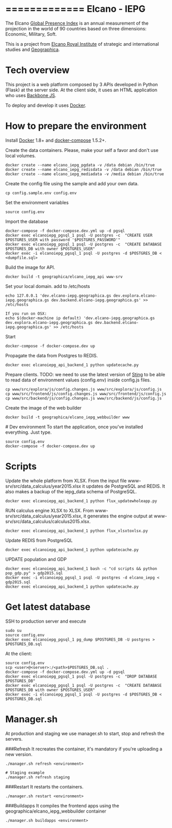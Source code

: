 =============
Elcano - IEPG
=============

The Elcano [Global Presence Index](http://www.globalpresence.realinstitutoelcano.org) is an annual measurement of the projection in the world of 90 countries based on three dimensions: Economic, Military, Soft.

This is a project from [Elcano Royal Institute](http://www.realinstitutoelcano.org) of strategic and international studies and [Geographica](https://geographica.gs). 

# Tech overview 
This project is a web platform composed by 3 APIs developed in Python (Flask) at the server side. At the client side, it uses an HTML application who uses [Backbone JS](http://backbonejs.org).

To deploy and develop it uses [Docker](https://www.docker.com).

# How to prepare the environment

Install [Docker](https://docs.docker.com/engine/installation) 1.8+ and [docker-compose](https://docs.docker.com/compose/install/) 1.5.2+.

Create the data containers. Please, make your self a favor and don't use local volumes.
```
docker create --name elcano_iepg_pgdata -v /data debian /bin/true
docker create --name elcano_iepg_redisdata -v /data debian /bin/true
docker create --name elcano_iepg_mediadata -v /media debian /bin/true
```

Create the config file using the sample and add your own data.
```
cp config.sample.env config.env
```

Set the environment variables 
```
source config.env
```

Import the database
```
docker-compose -f docker-compose.dev.yml up -d pgsql
docker exec elcanoiepg_pgsql_1 psql -U postgres -c  "CREATE USER $POSTGRES_USER with password '$POSTGRES_PASSWORD'"
docker exec elcanoiepg_pgsql_1 psql -U postgres -c  "CREATE DATABASE $POSTGRES_DB with owner $POSTGRES_USER"
docker exec -i elcanoiepg_pgsql_1 psql -U postgres -d $POSTGRES_DB < <dumpfile.sql>
```

Build the image for API.
```
docker build -t geographica/elcano_iepg_api www-srv
```

Set your local domain. add to /etc/hosts
```
echo 127.0.0.1 'dev.elcano-iepg.geographica.gs dev.explora.elcano-iepg.geographica.gs dev.backend.elcano-iepg.geographica.gs' >> /etc/hosts

If you run on OSX:
echo $(docker-machine ip default) 'dev.elcano-iepg.geographica.gs dev.explora.elcano-iepg.geographica.gs dev.backend.elcano-iepg.geographica.gs' >> /etc/hosts
```

Start
```
docker-compose -f docker-compose.dev up
```

Propagate the data from Postgres to REDIS.

```
docker exec elcanoiepg_api_backend_1 python updatecache.py 
```

Prepare clients. TODO: we need to use the latest version of [Sting](https://github.com/GeographicaGS/Sting) to be able to read data of environment values (config.env) inside config.js files.
```
cp www/src/explora/js/config.changes.js www/src/explora/js/config.js
cp www/src/frontend/js/config.changes.js www/src/frontend/js/config.js
cp www/src/backend/js/config.changes.js www/src/backend/js/config.js
```

Create the image of the web builder
```
docker build -t geographica/elcano_iepg_webbuilder www
```

# Dev environment
To start the application, once you've installed everything. Just type.
```
source config.env
docker-compose -f docker-compose.dev up
```

# Scripts

Update the whole platform from XLSX. From the input file www-srv/src/data_calculus/year2015.xlsx it updates de PostgreSQL and REDIS. It also makes a backup of the iepg_data schema of PostgreSQL.
```
docker exec elcanoiepg_api_backend_1 python flux_updatewholeapp.py 
```

RUN calculus engine XLSX to XLSX. From www-srv/src/data_calculus/year2015.xlsx, it generates the engine output at www-srv/src/data_calculus/calculus2015.xlsx.
```
docker exec elcanoiepg_api_backend_1 python flux_xlsxtoxlsx.py 
```

Update REDIS from PostgreSQL
```
docker exec elcanoiepg_api_backend_1 python updatecache.py 
```

UPDATE population and GDP
```
docker exec elcanoiepg_api_backend_1 bash -c "cd scripts && python pop_gdp.py" > gdp2015.sql
docker exec -i elcanoiepg_pgsql_1 psql -U postgres -d elcano_iepg < gdp2015.sql
docker exec elcanoiepg_api_backend_1 python updatecache.py 
```

# Get latest database
SSH to production server and execute

```
sudo su
source config.env
docker exec elcanoiepg_pgsql_1 pg_dump $POSTGRES_DB -U postgres > $POSTGRES_DB.sql
```

At the client:
```
source config.env
scp <user>@<server>:/<path>$POSTGRES_DB.sql .
docker-compose -f docker-compose.dev.yml up -d pgsql
docker exec elcanoiepg_pgsql_1 psql -U postgres -c  "DROP DATABASE $POSTGRES_DB"
docker exec elcanoiepg_pgsql_1 psql -U postgres -c  "CREATE DATABASE $POSTGRES_DB with owner $POSTGRES_USER"
docker exec -i elcanoiepg_pgsql_1 psql -U postgres -d $POSTGRES_DB < $POSTGRES_DB.sql

```


# Manager.sh
At production and staging we use manager.sh to start, stop and refresh the servers.

###Refresh
It recreates the container, it's mandatory if you're uploading a new version.
```
./manager.sh refresh <environment>

# Staging example
./manager.sh refresh staging
```

###Restart
It restarts the containers.
```
./manager.sh restart <environment>
```

###Buildapps
It compiles the frontend apps using the geographica/elcano_iepg_webbuilder container
```
./manager.sh buildapps <environment>
```

